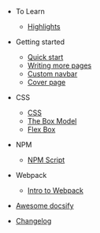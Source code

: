 - To Learn

  - [Highlights](highlights.md)

- Getting started

  - [Quick start](quickstart.md)
  - [Writing more pages](more-pages.md)
  - [Custom navbar](custom-navbar.md)
  - [Cover page](cover.md)

- CSS

  - [CSS](css.md)
  - [The Box Model](themes.md)
  - [Flex Box](themes.md)

- NPM

  - [NPM Script](npm.md)

- Webpack

  - [Intro to Webpack](webpack.md)

- [Awesome docsify](awesome.md)
- [Changelog](changelog.md)
